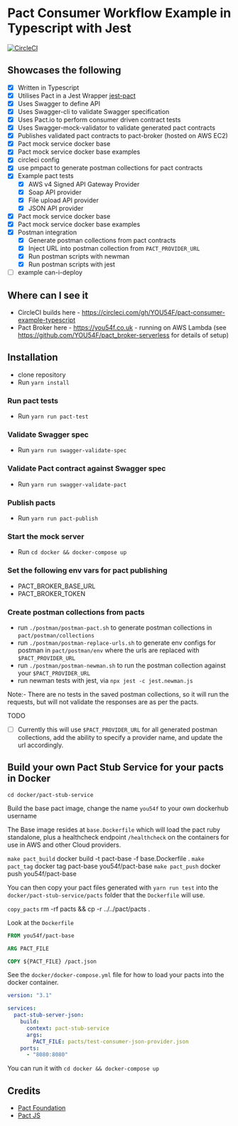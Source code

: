 # Pact Consumer Workflow Example in Typescript with Jest

[![CircleCI](https://circleci.com/gh/YOU54F/template-jest-pact-typescript.svg?style=svg)](https://circleci.com/gh/YOU54F/template-jest-pact-typescript)

## Showcases the following

- [x] Written in Typescript
- [x] Utilises Pact in a Jest Wrapper [jest-pact](https://github.com/YOU54F/jest-pact)
- [x] Uses Swagger to define API
- [x] Uses Swagger-cli to validate Swagger specification
- [x] Uses Pact.io to perform consumer driven contract tests
- [x] Uses Swagger-mock-validator to validate generated pact contracts
- [x] Publishes validated pact contracts to pact-broker (hosted on AWS EC2)
- [x] Pact mock service docker base
- [x] Pact mock service docker base examples
- [x] circleci config
- [x] use pmpact to generate postman collections for pact contracts
- [x] Example pact tests
  - [x] AWS v4 Signed API Gateway Provider
  - [x] Soap API provider
  - [x] File upload API provider
  - [x] JSON API provider
- [x] Pact mock service docker base
- [x] Pact mock service docker base examples
- [x] Postman integration
  - [x] Generate postman collections from pact contracts
  - [x] Inject URL into postman collection from `PACT_PROVIDER_URL`
  - [x] Run postman scripts with newman
  - [x] Run postman scripts with jest
- [ ] example can-i-deploy

## Where can I see it

- CircleCI builds here - <https://circleci.com/gh/YOU54F/pact-consumer-example-typescript>
- Pact Broker here - <https://you54f.co.uk> - running on AWS Lambda (see <https://github.com/YOU54F/pact_broker-serverless> for details of setup)

## Installation

- clone repository
- Run `yarn install`

### Run pact tests

- Run `yarn run pact-test`

### Validate Swagger spec

- Run `yarn run swagger-validate-spec`

### Validate Pact contract against Swagger spec

- Run `yarn run swagger-validate-pact`

### Publish pacts

- Run `yarn run pact-publish`

### Start the mock server

- Run `cd docker && docker-compose up`

### Set the following env vars for pact publishing

- PACT_BROKER_BASE_URL
- PACT_BROKER_TOKEN

### Create postman collections from pacts

- run `./postman/postman-pact.sh` to generate postman collections in `pact/postman/collections`
- run `./postman/postman-replace-urls.sh` to generate env configs for postman in `pact/postman/env` where the urls are replaced with `$PACT_PROVIDER_URL`
- run `./postman/postman-newman.sh` to run the postman collection against your `$PACT_PROVIDER_URL`
- run newman tests with jest, via `npx jest -c jest.newman.js`

Note:- There are no tests in the saved postman collections, so it will run the requests, but will not validate the responses are as per the pacts.

TODO

- [ ] Currently this will use `$PACT_PROVIDER_URL` for all generated postman collections, add the ability to specify a provider name, and update the url accordingly.

## Build your own Pact Stub Service for your pacts in Docker

`cd docker/pact-stub-service`

Build the base pact image, change the name `you54f` to your own dockerhub username

The Base image resides at `base.Dockerfile` which will load the pact ruby standalone, plus a healthcheck endpoint `/healthcheck` on the containers for use in AWS and other Cloud providers.

`make pact_build`
docker build -t pact-base -f base.Dockerfile .
`make pact_tag`
docker tag pact-base you54f/pact-base
`make pact_push`
docker push you54f/pact-base

You can then copy your pact files generated with `yarn run test` into the `docker/pact-stub-service/pacts` folder that the `Dockerfile` will use.

`copy_pacts`
rm -rf pacts && cp -r ../../pact/pacts .

Look at the `Dockerfile`

```Dockerfile
FROM you54f/pact-base

ARG PACT_FILE

COPY ${PACT_FILE} /pact.json
```

See the `docker/docker-compose.yml` file for how to load your pacts into the docker container.

```yaml
version: "3.1"

services:
  pact-stub-server-json:
    build:
      context: pact-stub-service
      args:
        PACT_FILE: pacts/test-consumer-json-provider.json
    ports:
      - "8080:8080"
```

You can run it with `cd docker && docker-compose up`

## Credits

- [Pact Foundation](https://github.com/pact-foundation)
- [Pact JS](https://github.com/pact-foundation/pact-js)

